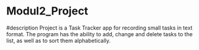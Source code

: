 # Modul2_Project
#description
Project is a Task Tracker app for recording small tasks in text format. The program has the ability to add, change and delete tasks to the list, as well as to sort them alphabetically.
